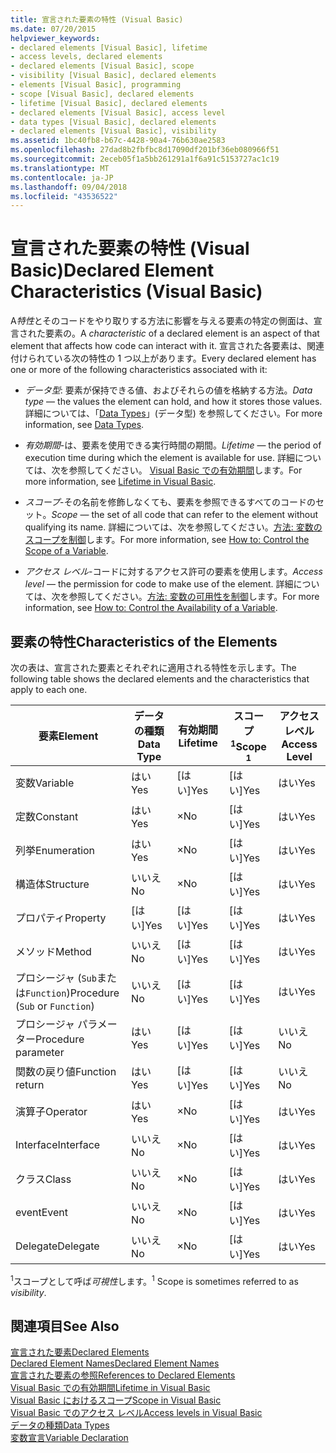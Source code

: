 ```yaml
---
title: 宣言された要素の特性 (Visual Basic)
ms.date: 07/20/2015
helpviewer_keywords:
- declared elements [Visual Basic], lifetime
- access levels, declared elements
- declared elements [Visual Basic], scope
- visibility [Visual Basic], declared elements
- elements [Visual Basic], programming
- scope [Visual Basic], declared elements
- lifetime [Visual Basic], declared elements
- declared elements [Visual Basic], access level
- data types [Visual Basic], declared elements
- declared elements [Visual Basic], visibility
ms.assetid: 1bc40fb8-b67c-4428-90a4-76b630ae2583
ms.openlocfilehash: 27dad8b2fbfbc8d17090df201bf36eb080966f51
ms.sourcegitcommit: 2eceb05f1a5bb261291a1f6a91c5153727ac1c19
ms.translationtype: MT
ms.contentlocale: ja-JP
ms.lasthandoff: 09/04/2018
ms.locfileid: "43536522"
---
```

# <a name="declared-element-characteristics-visual-basic"></a><span data-ttu-id="c4dcf-102">宣言された要素の特性 (Visual Basic)</span><span class="sxs-lookup"><span data-stu-id="c4dcf-102">Declared Element Characteristics (Visual Basic)</span></span>
<span data-ttu-id="c4dcf-103">A*特性*とそのコードをやり取りする方法に影響を与える要素の特定の側面は、宣言された要素の。</span><span class="sxs-lookup"><span data-stu-id="c4dcf-103">A *characteristic* of a declared element is an aspect of that element that affects how code can interact with it.</span></span> <span data-ttu-id="c4dcf-104">宣言された各要素は、関連付けられている次の特性の 1 つ以上があります。</span><span class="sxs-lookup"><span data-stu-id="c4dcf-104">Every declared element has one or more of the following characteristics associated with it:</span></span>  
  
-   <span data-ttu-id="c4dcf-105">*データ型*: 要素が保持できる値、およびそれらの値を格納する方法。</span><span class="sxs-lookup"><span data-stu-id="c4dcf-105">*Data type* — the values the element can hold, and how it stores those values.</span></span> <span data-ttu-id="c4dcf-106">詳細については、「[Data Types](../../../../visual-basic/language-reference/data-types/index.md)」(データ型) を参照してください。</span><span class="sxs-lookup"><span data-stu-id="c4dcf-106">For more information, see [Data Types](../../../../visual-basic/language-reference/data-types/index.md).</span></span>  
  
-   <span data-ttu-id="c4dcf-107">*有効期間*-は、要素を使用できる実行時間の期間。</span><span class="sxs-lookup"><span data-stu-id="c4dcf-107">*Lifetime* — the period of execution time during which the element is available for use.</span></span> <span data-ttu-id="c4dcf-108">詳細については、次を参照してください。 [Visual Basic での有効期間](../../../../visual-basic/programming-guide/language-features/declared-elements/lifetime.md)します。</span><span class="sxs-lookup"><span data-stu-id="c4dcf-108">For more information, see [Lifetime in Visual Basic](../../../../visual-basic/programming-guide/language-features/declared-elements/lifetime.md).</span></span>  
  
-   <span data-ttu-id="c4dcf-109">*スコープ*-その名前を修飾しなくても、要素を参照できるすべてのコードのセット。</span><span class="sxs-lookup"><span data-stu-id="c4dcf-109">*Scope* — the set of all code that can refer to the element without qualifying its name.</span></span> <span data-ttu-id="c4dcf-110">詳細については、次を参照してください。[方法: 変数のスコープを制御](../../../../visual-basic/programming-guide/language-features/declared-elements/how-to-control-the-scope-of-a-variable.md)します。</span><span class="sxs-lookup"><span data-stu-id="c4dcf-110">For more information, see [How to: Control the Scope of a Variable](../../../../visual-basic/programming-guide/language-features/declared-elements/how-to-control-the-scope-of-a-variable.md).</span></span>  
  
-   <span data-ttu-id="c4dcf-111">*アクセス レベル*-コードに対するアクセス許可の要素を使用します。</span><span class="sxs-lookup"><span data-stu-id="c4dcf-111">*Access level* — the permission for code to make use of the element.</span></span> <span data-ttu-id="c4dcf-112">詳細については、次を参照してください。[方法: 変数の可用性を制御](../../../../visual-basic/programming-guide/language-features/declared-elements/how-to-control-the-availability-of-a-variable.md)します。</span><span class="sxs-lookup"><span data-stu-id="c4dcf-112">For more information, see [How to: Control the Availability of a Variable](../../../../visual-basic/programming-guide/language-features/declared-elements/how-to-control-the-availability-of-a-variable.md).</span></span>  
  
## <a name="characteristics-of-the-elements"></a><span data-ttu-id="c4dcf-113">要素の特性</span><span class="sxs-lookup"><span data-stu-id="c4dcf-113">Characteristics of the Elements</span></span>  
 <span data-ttu-id="c4dcf-114">次の表は、宣言された要素とそれぞれに適用される特性を示します。</span><span class="sxs-lookup"><span data-stu-id="c4dcf-114">The following table shows the declared elements and the characteristics that apply to each one.</span></span>  
  
|<span data-ttu-id="c4dcf-115">要素</span><span class="sxs-lookup"><span data-stu-id="c4dcf-115">Element</span></span>|<span data-ttu-id="c4dcf-116">データの種類</span><span class="sxs-lookup"><span data-stu-id="c4dcf-116">Data Type</span></span>|<span data-ttu-id="c4dcf-117">有効期間</span><span class="sxs-lookup"><span data-stu-id="c4dcf-117">Lifetime</span></span>|<span data-ttu-id="c4dcf-118">スコープ<sup>1</sup></span><span class="sxs-lookup"><span data-stu-id="c4dcf-118">Scope <sup>1</sup></span></span>|<span data-ttu-id="c4dcf-119">アクセス レベル</span><span class="sxs-lookup"><span data-stu-id="c4dcf-119">Access Level</span></span>|  
|-------------|---------------|--------------|------------------------|------------------|  
|<span data-ttu-id="c4dcf-120">変数</span><span class="sxs-lookup"><span data-stu-id="c4dcf-120">Variable</span></span>|<span data-ttu-id="c4dcf-121">はい</span><span class="sxs-lookup"><span data-stu-id="c4dcf-121">Yes</span></span>|<span data-ttu-id="c4dcf-122">[はい]</span><span class="sxs-lookup"><span data-stu-id="c4dcf-122">Yes</span></span>|<span data-ttu-id="c4dcf-123">[はい]</span><span class="sxs-lookup"><span data-stu-id="c4dcf-123">Yes</span></span>|<span data-ttu-id="c4dcf-124">はい</span><span class="sxs-lookup"><span data-stu-id="c4dcf-124">Yes</span></span>|  
|<span data-ttu-id="c4dcf-125">定数</span><span class="sxs-lookup"><span data-stu-id="c4dcf-125">Constant</span></span>|<span data-ttu-id="c4dcf-126">はい</span><span class="sxs-lookup"><span data-stu-id="c4dcf-126">Yes</span></span>|<span data-ttu-id="c4dcf-127">×</span><span class="sxs-lookup"><span data-stu-id="c4dcf-127">No</span></span>|<span data-ttu-id="c4dcf-128">[はい]</span><span class="sxs-lookup"><span data-stu-id="c4dcf-128">Yes</span></span>|<span data-ttu-id="c4dcf-129">はい</span><span class="sxs-lookup"><span data-stu-id="c4dcf-129">Yes</span></span>|  
|<span data-ttu-id="c4dcf-130">列挙</span><span class="sxs-lookup"><span data-stu-id="c4dcf-130">Enumeration</span></span>|<span data-ttu-id="c4dcf-131">はい</span><span class="sxs-lookup"><span data-stu-id="c4dcf-131">Yes</span></span>|<span data-ttu-id="c4dcf-132">×</span><span class="sxs-lookup"><span data-stu-id="c4dcf-132">No</span></span>|<span data-ttu-id="c4dcf-133">[はい]</span><span class="sxs-lookup"><span data-stu-id="c4dcf-133">Yes</span></span>|<span data-ttu-id="c4dcf-134">はい</span><span class="sxs-lookup"><span data-stu-id="c4dcf-134">Yes</span></span>|  
|<span data-ttu-id="c4dcf-135">構造体</span><span class="sxs-lookup"><span data-stu-id="c4dcf-135">Structure</span></span>|<span data-ttu-id="c4dcf-136">いいえ</span><span class="sxs-lookup"><span data-stu-id="c4dcf-136">No</span></span>|<span data-ttu-id="c4dcf-137">×</span><span class="sxs-lookup"><span data-stu-id="c4dcf-137">No</span></span>|<span data-ttu-id="c4dcf-138">[はい]</span><span class="sxs-lookup"><span data-stu-id="c4dcf-138">Yes</span></span>|<span data-ttu-id="c4dcf-139">はい</span><span class="sxs-lookup"><span data-stu-id="c4dcf-139">Yes</span></span>|  
|<span data-ttu-id="c4dcf-140">プロパティ</span><span class="sxs-lookup"><span data-stu-id="c4dcf-140">Property</span></span>|<span data-ttu-id="c4dcf-141">[はい]</span><span class="sxs-lookup"><span data-stu-id="c4dcf-141">Yes</span></span>|<span data-ttu-id="c4dcf-142">[はい]</span><span class="sxs-lookup"><span data-stu-id="c4dcf-142">Yes</span></span>|<span data-ttu-id="c4dcf-143">[はい]</span><span class="sxs-lookup"><span data-stu-id="c4dcf-143">Yes</span></span>|<span data-ttu-id="c4dcf-144">はい</span><span class="sxs-lookup"><span data-stu-id="c4dcf-144">Yes</span></span>|  
|<span data-ttu-id="c4dcf-145">メソッド</span><span class="sxs-lookup"><span data-stu-id="c4dcf-145">Method</span></span>|<span data-ttu-id="c4dcf-146">いいえ</span><span class="sxs-lookup"><span data-stu-id="c4dcf-146">No</span></span>|<span data-ttu-id="c4dcf-147">[はい]</span><span class="sxs-lookup"><span data-stu-id="c4dcf-147">Yes</span></span>|<span data-ttu-id="c4dcf-148">[はい]</span><span class="sxs-lookup"><span data-stu-id="c4dcf-148">Yes</span></span>|<span data-ttu-id="c4dcf-149">はい</span><span class="sxs-lookup"><span data-stu-id="c4dcf-149">Yes</span></span>|  
|<span data-ttu-id="c4dcf-150">プロシージャ (`Sub`または`Function`)</span><span class="sxs-lookup"><span data-stu-id="c4dcf-150">Procedure (`Sub` or `Function`)</span></span>|<span data-ttu-id="c4dcf-151">いいえ</span><span class="sxs-lookup"><span data-stu-id="c4dcf-151">No</span></span>|<span data-ttu-id="c4dcf-152">[はい]</span><span class="sxs-lookup"><span data-stu-id="c4dcf-152">Yes</span></span>|<span data-ttu-id="c4dcf-153">[はい]</span><span class="sxs-lookup"><span data-stu-id="c4dcf-153">Yes</span></span>|<span data-ttu-id="c4dcf-154">はい</span><span class="sxs-lookup"><span data-stu-id="c4dcf-154">Yes</span></span>|  
|<span data-ttu-id="c4dcf-155">プロシージャ パラメーター</span><span class="sxs-lookup"><span data-stu-id="c4dcf-155">Procedure parameter</span></span>|<span data-ttu-id="c4dcf-156">はい</span><span class="sxs-lookup"><span data-stu-id="c4dcf-156">Yes</span></span>|<span data-ttu-id="c4dcf-157">[はい]</span><span class="sxs-lookup"><span data-stu-id="c4dcf-157">Yes</span></span>|<span data-ttu-id="c4dcf-158">[はい]</span><span class="sxs-lookup"><span data-stu-id="c4dcf-158">Yes</span></span>|<span data-ttu-id="c4dcf-159">いいえ</span><span class="sxs-lookup"><span data-stu-id="c4dcf-159">No</span></span>|  
|<span data-ttu-id="c4dcf-160">関数の戻り値</span><span class="sxs-lookup"><span data-stu-id="c4dcf-160">Function return</span></span>|<span data-ttu-id="c4dcf-161">はい</span><span class="sxs-lookup"><span data-stu-id="c4dcf-161">Yes</span></span>|<span data-ttu-id="c4dcf-162">[はい]</span><span class="sxs-lookup"><span data-stu-id="c4dcf-162">Yes</span></span>|<span data-ttu-id="c4dcf-163">[はい]</span><span class="sxs-lookup"><span data-stu-id="c4dcf-163">Yes</span></span>|<span data-ttu-id="c4dcf-164">いいえ</span><span class="sxs-lookup"><span data-stu-id="c4dcf-164">No</span></span>|  
|<span data-ttu-id="c4dcf-165">演算子</span><span class="sxs-lookup"><span data-stu-id="c4dcf-165">Operator</span></span>|<span data-ttu-id="c4dcf-166">はい</span><span class="sxs-lookup"><span data-stu-id="c4dcf-166">Yes</span></span>|<span data-ttu-id="c4dcf-167">×</span><span class="sxs-lookup"><span data-stu-id="c4dcf-167">No</span></span>|<span data-ttu-id="c4dcf-168">[はい]</span><span class="sxs-lookup"><span data-stu-id="c4dcf-168">Yes</span></span>|<span data-ttu-id="c4dcf-169">はい</span><span class="sxs-lookup"><span data-stu-id="c4dcf-169">Yes</span></span>|  
|<span data-ttu-id="c4dcf-170">Interface</span><span class="sxs-lookup"><span data-stu-id="c4dcf-170">Interface</span></span>|<span data-ttu-id="c4dcf-171">いいえ</span><span class="sxs-lookup"><span data-stu-id="c4dcf-171">No</span></span>|<span data-ttu-id="c4dcf-172">×</span><span class="sxs-lookup"><span data-stu-id="c4dcf-172">No</span></span>|<span data-ttu-id="c4dcf-173">[はい]</span><span class="sxs-lookup"><span data-stu-id="c4dcf-173">Yes</span></span>|<span data-ttu-id="c4dcf-174">はい</span><span class="sxs-lookup"><span data-stu-id="c4dcf-174">Yes</span></span>|  
|<span data-ttu-id="c4dcf-175">クラス</span><span class="sxs-lookup"><span data-stu-id="c4dcf-175">Class</span></span>|<span data-ttu-id="c4dcf-176">いいえ</span><span class="sxs-lookup"><span data-stu-id="c4dcf-176">No</span></span>|<span data-ttu-id="c4dcf-177">×</span><span class="sxs-lookup"><span data-stu-id="c4dcf-177">No</span></span>|<span data-ttu-id="c4dcf-178">[はい]</span><span class="sxs-lookup"><span data-stu-id="c4dcf-178">Yes</span></span>|<span data-ttu-id="c4dcf-179">はい</span><span class="sxs-lookup"><span data-stu-id="c4dcf-179">Yes</span></span>|  
|<span data-ttu-id="c4dcf-180">event</span><span class="sxs-lookup"><span data-stu-id="c4dcf-180">Event</span></span>|<span data-ttu-id="c4dcf-181">いいえ</span><span class="sxs-lookup"><span data-stu-id="c4dcf-181">No</span></span>|<span data-ttu-id="c4dcf-182">×</span><span class="sxs-lookup"><span data-stu-id="c4dcf-182">No</span></span>|<span data-ttu-id="c4dcf-183">[はい]</span><span class="sxs-lookup"><span data-stu-id="c4dcf-183">Yes</span></span>|<span data-ttu-id="c4dcf-184">はい</span><span class="sxs-lookup"><span data-stu-id="c4dcf-184">Yes</span></span>|  
|<span data-ttu-id="c4dcf-185">Delegate</span><span class="sxs-lookup"><span data-stu-id="c4dcf-185">Delegate</span></span>|<span data-ttu-id="c4dcf-186">いいえ</span><span class="sxs-lookup"><span data-stu-id="c4dcf-186">No</span></span>|<span data-ttu-id="c4dcf-187">×</span><span class="sxs-lookup"><span data-stu-id="c4dcf-187">No</span></span>|<span data-ttu-id="c4dcf-188">[はい]</span><span class="sxs-lookup"><span data-stu-id="c4dcf-188">Yes</span></span>|<span data-ttu-id="c4dcf-189">はい</span><span class="sxs-lookup"><span data-stu-id="c4dcf-189">Yes</span></span>|  
  
 <span data-ttu-id="c4dcf-190"><sup>1</sup>スコープとして呼ば*可視性*します。</span><span class="sxs-lookup"><span data-stu-id="c4dcf-190"><sup>1</sup> Scope is sometimes referred to as *visibility*.</span></span>  
  
## <a name="see-also"></a><span data-ttu-id="c4dcf-191">関連項目</span><span class="sxs-lookup"><span data-stu-id="c4dcf-191">See Also</span></span>  
 [<span data-ttu-id="c4dcf-192">宣言された要素</span><span class="sxs-lookup"><span data-stu-id="c4dcf-192">Declared Elements</span></span>](../../../../visual-basic/programming-guide/language-features/declared-elements/index.md)  
 [<span data-ttu-id="c4dcf-193">Declared Element Names</span><span class="sxs-lookup"><span data-stu-id="c4dcf-193">Declared Element Names</span></span>](../../../../visual-basic/programming-guide/language-features/declared-elements/declared-element-names.md)  
 [<span data-ttu-id="c4dcf-194">宣言された要素の参照</span><span class="sxs-lookup"><span data-stu-id="c4dcf-194">References to Declared Elements</span></span>](../../../../visual-basic/programming-guide/language-features/declared-elements/references-to-declared-elements.md)  
 [<span data-ttu-id="c4dcf-195">Visual Basic での有効期間</span><span class="sxs-lookup"><span data-stu-id="c4dcf-195">Lifetime in Visual Basic</span></span>](../../../../visual-basic/programming-guide/language-features/declared-elements/lifetime.md)  
 [<span data-ttu-id="c4dcf-196">Visual Basic におけるスコープ</span><span class="sxs-lookup"><span data-stu-id="c4dcf-196">Scope in Visual Basic</span></span>](../../../../visual-basic/programming-guide/language-features/declared-elements/scope.md)  
 [<span data-ttu-id="c4dcf-197">Visual Basic でのアクセス レベル</span><span class="sxs-lookup"><span data-stu-id="c4dcf-197">Access levels in Visual Basic</span></span>](../../../../visual-basic/programming-guide/language-features/declared-elements/access-levels.md)  
 [<span data-ttu-id="c4dcf-198">データの種類</span><span class="sxs-lookup"><span data-stu-id="c4dcf-198">Data Types</span></span>](../../../../visual-basic/programming-guide/language-features/data-types/index.md)  
 [<span data-ttu-id="c4dcf-199">変数宣言</span><span class="sxs-lookup"><span data-stu-id="c4dcf-199">Variable Declaration</span></span>](../../../../visual-basic/programming-guide/language-features/variables/variable-declaration.md)
